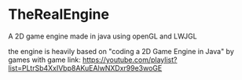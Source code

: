# TheRealEngine
A 2D game engine made in java using openGL and LWJGL

the engine is heavily based on "coding a 2D Game Engine in Java" by games with game
link: https://youtube.com/playlist?list=PLtrSb4XxIVbp8AKuEAlwNXDxr99e3woGE
